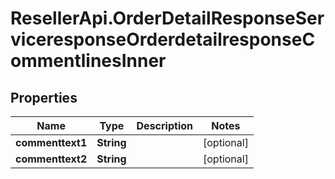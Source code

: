 # ResellerApi.OrderDetailResponseServiceresponseOrderdetailresponseCommentlinesInner

## Properties

Name | Type | Description | Notes
------------ | ------------- | ------------- | -------------
**commenttext1** | **String** |  | [optional] 
**commenttext2** | **String** |  | [optional] 


